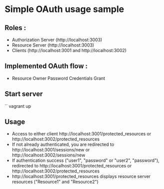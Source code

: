 # Simple OAuth usage sample

## Roles : 
- Authorization Server (http://localhost:3003)
- Resource Server (http://localhost:3003)
- Clients (http://localhost:3001 and http://localhost:3002)

## Implemented OAuth flow :
- Resource Owner Password Credentials Grant

## Start server
``
vagrant up

## Usage 
- Access to either client http://localhost:3001/protected_resources or http://localhost:3002/protected_resources
- If not already authenticated, you are redirected to http://localhost:3001/sessions/new or http://localhost:3002/sessions/new
- If authentication success ("user1", "password" or "user2", "password"), redirected to http://localhost:3001/protected_resources or http://localhost:3002/protected_resources
- http://localhost:3001/protected_resources displays resource server resources ("Resource1" and "Resource2")

